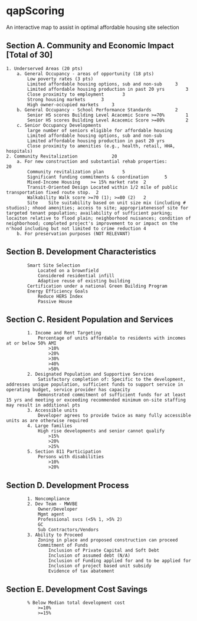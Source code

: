 # qapScoring
An interactive map to assist in optimal affordable housing site selection

## Section A. Community and Economic Impact [Total of 30]
	1. Underserved Areas (20 pts)
		a. General Occupancy - areas of opportunity	(18 pts)
			Low poverty rates (3 pts)
			Limited affordable housing options, sub and non-sub		3
			Limited affordable housing production in past 20 yrs		3
			Close proximity to employment		3
			Strong housing markets		3
			High owner-occupied markets		3
		b. General Occupancy - School Performance Standards			2
			Senior HS scores Building Level Acacemic Score >=70%		1
			Senior HS scores Building Level Acacemic Score >=80%		2
		c. Senior Occupancy Developments
			large number of seniors eligible for affordable housing
			Limited affordable housing options, sub and non-sub
			Limited affordable housing production in past 20 yrs
			Close proximity to amenities (e.g., health, retail, HHA, hospitals)
	2. Community Revitalization				20
		a. For new construction and substantial rehab properties:			20
			Community revitalization plan		5
			Significant funding commitments & coordination		5
			Mixed-Income Housing	>= 15% market rate	2
			Transit-Oriented Design	Located within 1/2 mile of public transportation fixed route stop.	2
			Walkability	Walk score >=70 (1); >=80 (2)	2
			Site	Site suitability based on unit size mix (including # studios); nhood amenities; access to site; appropriatenessof site for targeted tenant population; availability of sufficient parking; locaiton relative to flood plain; neighborhood nuisances; condition of neighborhood; completed project's improvement to or impact on the n'hood including but not limited to crime reduction	4
		b. For preservation purposes (NOT RELEVANT)

## Section B. Development Characteristics			
			Smart Site Selection		
				Located on a brownfield
				Considered residential infill
				Adaptive reuse of existing building
			Certification under a national Green Building Program		
			Energy Efficiency Goals		
				Reduce HERS Index
				Passive House
## Section C. Resident Population and Services			
			1. Income and Rent Targeting		
				Percentage of units affordable to residents with incomes at or below 50% AMI
					>10%
					>20%
					>30%
					>40%
					>50%
			2. Designated Population and Supportive Services		
				Satisfactory completion of: Specific to the development, addresses unique population, sufficient funds to support service in operating budget, service provider has capacity
				Demonstrated commitment of sufficient funds for at least 15 yrs and meeting or exceeding recommended minimum on-site staffing may result in additional pts
			3. Accessible units		
				Developer agrees to provide twice as many fully accessible units as are otherwise required
			4. Large families		
				High rise developments and senior cannot qualify
					>15%
					>20%
					>25%
			5. Section 811 Participation		
				Persons with disabilities
					>10%
					>20%
## Section D. Development Process			
			1. Noncompliance		
			2. Dev Team - MWVBE		
				Owner/Developer
				Mgmt agent
				Professional svcs (<5% 1, >5% 2)
				GC
				Sub Contractors/Vendors
			3. Ability to Proceed		
				Zoning in place and proposed construction can proceed
				Commitment of Funds
					Inclusion of Private Capital and Soft Debt
					Inclusion of assumed debt (N/A)
					Inclusion of Funding applied for and to be applied for
					Inclusion of project based unit subsidy
					Evidence of tax abatement
## Section E. Development Cost Savings			
			% Below Median total development cost		
				>=10%
				>=15%
